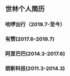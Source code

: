 ## 世林个人简历
### 哈啰出行（2019.7-至今）
### 有赞(2017.6-2019.7)
### 阿里巴巴(2014.3-2017.6)
### 朗新科技(2011.3-2014.3)









